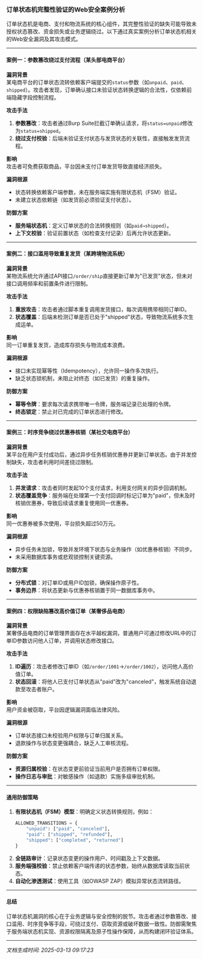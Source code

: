 

### 订单状态机完整性验证的Web安全案例分析

订单状态机是电商、支付和物流系统的核心组件，其完整性验证的缺失可能导致未授权状态篡改、资金损失或业务逻辑绕过。以下通过真实案例分析订单状态机相关的Web安全漏洞及其攻击模式。

---

#### **案例一：参数篡改绕过支付流程（某头部电商平台）**
**漏洞背景**  
某电商平台的订单状态流转依赖客户端提交的`status`参数（如`unpaid`、`paid`、`shipped`）。攻击者发现，订单确认接口未验证状态转换逻辑的合法性，仅依赖前端隐藏字段控制流程。

**攻击手法**  
1. **参数篡改**：攻击者通过Burp Suite拦截订单确认请求，将`status=unpaid`修改为`status=shipped`。
2. **绕过支付校验**：后端未验证支付状态与发货状态的关联性，直接触发发货流程。

**影响**  
攻击者可免费获取商品，平台因未支付订单发货导致直接经济损失。

**漏洞根源**  
- 状态转换依赖客户端参数，未在服务端实施有限状态机（FSM）验证。
- 未建立状态依赖链（如发货前必须验证支付状态）。

**防御方案**  
- **服务端状态机**：定义订单状态的合法转换规则（如`paid→shipped`）。
- **上下文校验**：验证前置状态（如检查支付记录）后再允许状态更新。

---

#### **案例二：接口滥用导致重复发货（某跨境物流系统）**
**漏洞背景**  
某物流系统允许通过API接口`/order/ship`直接更新订单为"已发货"状态，但未对接口调用频率和前置条件进行限制。

**攻击手法**  
1. **重放攻击**：攻击者通过脚本重复调用发货接口，每次调用携带相同订单ID。
2. **状态覆盖**：后端未检测订单是否已处于"shipped"状态，导致物流系统多次生成运单。

**影响**  
同一订单重复发货，造成库存损失与物流成本浪费。

**漏洞根源**  
- 接口未实现幂等性（Idempotency），允许同一操作多次执行。
- 缺乏状态锁机制，未阻止对终态（如已发货）的重复操作。

**防御方案**  
- **幂等令牌**：要求每次请求携带唯一令牌，服务端记录已处理的令牌。
- **终态锁定**：禁止对已完成的订单状态进行修改。

---

#### **案例三：时序竞争绕过优惠券核销（某社交电商平台）**
**漏洞背景**  
某平台在用户支付成功后，通过异步任务核销优惠券并更新订单状态。由于并发控制缺失，攻击者利用时间差绕过限制。

**攻击手法**  
1. **并发请求**：攻击者同时发起10个支付请求，利用支付网关的异步回调机制。
2. **状态覆盖竞争**：服务端在处理第一个支付回调时标记订单为"paid"，但未及时核销优惠券，导致后续请求重复使用同一优惠券。

**影响**  
同一优惠券被多次使用，平台损失超过50万元。

**漏洞根源**  
- 异步任务未加锁，导致并发环境下状态与业务操作（如优惠券核销）不同步。
- 未采用数据库事务或悲观锁控制关键资源。

**防御方案**  
- **分布式锁**：对订单ID或用户ID加锁，确保操作原子性。
- **事务边界**：将状态更新与优惠券核销置于同一数据库事务中。

---

#### **案例四：权限缺陷篡改高价值订单（某奢侈品电商）**
**漏洞背景**  
某奢侈品电商的订单管理界面存在水平越权漏洞，普通用户可通过修改URL中的订单ID参数访问他人订单，并调用状态修改接口。

**攻击手法**  
1. **ID遍历**：攻击者修改订单ID（如`/order/1001`→`/order/1002`），访问他人高价值订单。
2. **状态回滚**：将他人已支付订单状态从"paid"改为"canceled"，触发系统自动退款至攻击者账户。

**影响**  
用户资金被窃取，平台因逻辑漏洞面临法律风险。

**漏洞根源**  
- 订单状态接口未校验用户权限与订单归属关系。
- 退款操作与状态变更强耦合，缺乏人工审核流程。

**防御方案**  
- **资源归属校验**：在状态变更前验证当前用户是否拥有订单权限。
- **操作日志与审批**：对敏感操作（如退款）实施多级审批机制。

---

#### **通用防御策略**
1. **有限状态机（FSM）模型**：明确定义状态转换规则，例如：
   ```python
   ALLOWED_TRANSITIONS = {
       "unpaid": ["paid", "canceled"],
       "paid": ["shipped", "refunded"],
       "shipped": ["completed", "returned"]
   }
   ```
2. **全链路审计**：记录状态变更的操作用户、时间戳及上下文数据。
3. **服务端强校验**：禁止依赖客户端传递的状态参数，始终从数据库读取当前状态。
4. **自动化渗透测试**：使用工具（如OWASP ZAP）模拟异常状态流转路径。

---

#### **总结**
订单状态机漏洞的核心在于业务逻辑与安全控制的脱节。攻击者通过参数篡改、接口滥用、时序竞争等手段，可绕过支付、窃取资源或破坏数据一致性。防御需聚焦于服务端状态机实现、资源权限隔离及原子性操作保障，从而构建闭环验证体系。

---

*文档生成时间: 2025-03-13 09:17:23*













